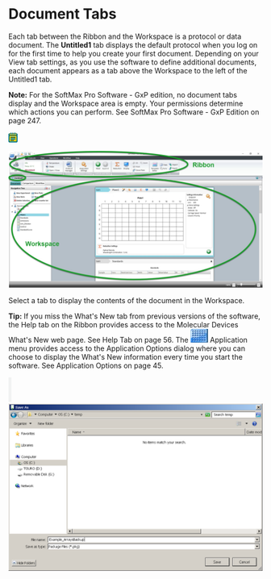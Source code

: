# Document Tabs

Each tab between the Ribbon and the Workspace is a protocol or data document. The **Untitled1** tab displays the default protocol when you log on for the first time to help you create your first document. Depending on your View tab settings, as you use the software to define additional documents, each document appears as a tab above the Workspace to the left of the Untitled1 tab.

**Note:** For the SoftMax Pro Software - GxP edition, no document tabs display and the Workspace area is empty. Your permissions determine which actions you can perform. See SoftMax Pro Software - GxP Edition on page 247.

![](<../../../.gitbook/assets/0 (18).png>)

![](<../../../.gitbook/assets/1 (7).jpeg>)

Select a tab to display the contents of the document in the Workspace.

**Tip:** If you miss the What's New tab from previous versions of the software, the Help tab on the Ribbon provides access to the Molecular Devices What's New web page. See Help Tab on page 56. The ![](<../../../.gitbook/assets/2 (1) (1).jpeg>) Application menu provides access to the Application Options dialog where you can choose to display the What's New information every time you start the software. See Application Options on page 45.

![](<../../../.gitbook/assets/3 (1) (1).png>)![](<../../../.gitbook/assets/4 (1) (1).png>)
